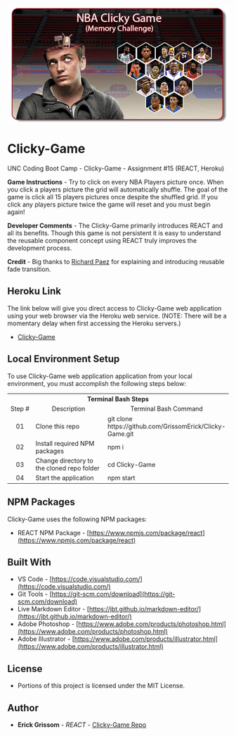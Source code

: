 <p align="center">
<a href="https://uncbc-clickygame.herokuapp.com/" target="_blank"><img src=https://github.com/GrissomErick/Clicky-Game/blob/master/public/img/Clicky_Game_Header.png?raw=true" alt="Project logo"/></a>
</p>

# Clicky-Game
UNC Coding Boot Camp - Clicky-Game - Assignment #15 (REACT, Heroku)

**Game Instructions** - Try to click on every NBA Players picture once. When you click a players picture the grid will automatically shuffle. The goal of the game is click all 15 players pictures once despite the shuffled grid. If you click any players picture twice the game will reset and  you must begin again!

**Developer Comments** - The Clicky-Game primarily introduces REACT and all its benefits. Though this game is not persistent it is easy to understand the reusable component concept using REACT truly improves the development process.

**Credit** - Big thanks to [Richard Paez](https://github.com/RPaez09/) for explaining and introducing reusable fade transition.

## Heroku Link
The link below will give you direct access to Clicky-Game web application using your web browser via the Heroku web service. (NOTE: There will be a momentary delay when first accessing the Heroku servers.)

* [Clicky-Game](https://uncbc-clickygame.herokuapp.com/)

## Local Environment Setup
To use Clicky-Game web application application from your local environment, you must accomplish the following steps below:

<table>
  <tr>
    <th colspan="3">Terminal Bash Steps</th>
  </tr>
  <tr>
    <td align="center" style="width: 75px;">Step #</td>
    <td align="center" style="width: 330px;">Description</td>
    <td  align="center" >Terminal Bash Command</td>
  </tr>
  <tr>
    <td align="center">01</td>
    <td>Clone this repo</td>
    <td>git clone https://<i></i>github.com/GrissomErick/Clicky-Game.git</td>
  </tr>
  <tr>
    <td align="center">02</td>
    <td>Install required NPM packages</td>
    <td>npm i</td>
  </tr>
  <tr>
    <td align="center">03</td>
    <td>Change directory to the cloned repo folder</td>
    <td>cd Clicky-Game</td>
  </tr>
  <tr>
    <td align="center">04</td>
    <td>Start the application</td>
    <td>npm start</td>
  </tr>
  </table>

## NPM Packages
Clicky-Game uses the following NPM packages:
- REACT NPM Package - [https://www.npmjs.com/package/react](https://www.npmjs.com/package/react)

## Built With

* VS Code - [https://code.visualstudio.com/](https://code.visualstudio.com/)
* Git Tools - [https://git-scm.com/download](https://git-scm.com/download)
* Live Markdown Editor - [https://jbt.github.io/markdown-editor/](https://jbt.github.io/markdown-editor/)
* Adobe Photoshop - [https://www.adobe.com/products/photoshop.html](https://www.adobe.com/products/photoshop.html)
* Adobe Illustrator - [https://www.adobe.com/products/illustrator.html](https://www.adobe.com/products/illustrator.html)

## License

* Portions of this project is licensed under the MIT License.

## Author

* **Erick Grissom** - *REACT* - [Clicky-Game Repo](https://github.com/GrissomErick/Clicky-Game)

<!-- Heroku References: https://evening-ridge-94356.herokuapp.com/ | https://git.heroku.com/evening-ridge-94356.git -->

<!--
- express-handlebars NPM Package - [https://www.npmjs.com/package/express-handlebars](https://www.npmjs.com/package/express-handlebars)
- body-parser NPM Package - [https://www.npmjs.com/package/body-parser](https://www.npmjs.com/package/body-parser)
- cheerio NPM Package - [ttps://www.npmjs.com/package/cheerio](https://www.npmjs.com/package/cheerio)
- mongoose NPM Package - [https://www.npmjs.com/package/mongoose](https://www.npmjs.com/package/mongoose)
- request NPM Package - [https://www.npmjs.com/package/request](https://www.npmjs.com/package/request)
- node.js - [https://nodejs.org/en/](https://nodejs.org/en/)
- mysql NPM Package - [https://www.npmjs.com/package/mysql](https://www.npmjs.com/package/mysql)
- inquirer NPM Package - [https://www.npmjs.com/package/inquirer](https://www.npmjs.com/package/inquirer)
- cli-table NPM Package - [https://www.npmjs.com/package/cli-table](https://www.npmjs.com/package/cli-table)
- heroku-cli NPM Package - [https://www.npmjs.com/package/heroku-cli](https://www.npmjs.com/package/heroku-cli)
- express NPM Package - [https://www.npmjs.com/package/express](https://www.npmjs.com/package/express)
- path NPM Package - [https://www.npmjs.com/package/path](https://www.npmjs.com/package/path)
- body-parser NPM Package - [https://www.npmjs.com/package/body-parser](https://www.npmjs.com/package/body-parser)
- express NPM Package - [https://www.npmjs.com/package/express](https://www.npmjs.com/package/express)
- express-handlebars NPM Package - [https://www.npmjs.com/package/express-handlebars](https://www.npmjs.com/package/express-handlebars)
- body-parser NPM Package - [https://www.npmjs.com/package/body-parser](https://www.npmjs.com/package/body-parser)
- cheerio NPM Package - [ttps://www.npmjs.com/package/cheerio](https://www.npmjs.com/package/cheerio)
- mongoose NPM Package - [https://www.npmjs.com/package/mongoose](https://www.npmjs.com/package/mongoose)
- request NPM Package - [https://www.npmjs.com/package/request](https://www.npmjs.com/package/request)
-->
  
  <!--
  <table>
  <tr>
    <th colspan="3">Web Browser Steps</th>
  </tr>
  <tr>
    <td align="center" style="width: 75px;">Step #</td>
    <td align="center" style="width: 400px;">Description</td>
    <td align="center" style="width: 200px;">Browser Route</td>
  </tr>
  <tr>
    <td align="center">01</td>
    <td>Navigate web browser to the application home page</td>
    <td>localhost:3000</td>
  </tr>
  </table>
  -->
